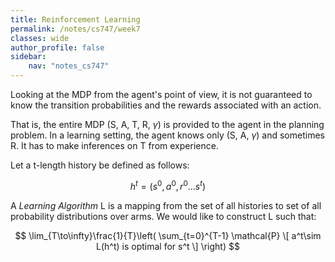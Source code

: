 ```yaml
---
title: Reinforcement Learning
permalink: /notes/cs747/week7
classes: wide
author_profile: false
sidebar:
    nav: "notes_cs747"
---
```

<script type="text/javascript" src="https://code.jquery.com/jquery-1.7.1.min.js"></script>

<script type="text/x-mathjax-config">
  MathJax.Hub.Config({
    tex2jax: {
      inlineMath: [ ['$','$'], ["\\(","\\)"] ],
      processEscapes: true
    }
  });
</script>
<script type="text/javascript" async src="https://cdnjs.cloudflare.com/ajax/libs/mathjax/2.7.5/latest.js?config=TeX-MML-AM_CHTML" async></script>

<!-- Notes begin from here -->

Looking at the MDP from the agent's point of view, it is not guaranteed to know the transition probabilities and the rewards associated with an action. 

That is, the entire MDP (S, A, T, R, $\gamma$) is provided to the agent in the planning problem. In a learning setting, the agent knows only (S, A, $\gamma$) and sometimes R. It has to make inferences on T from experience.

Let a t-length history be defined as follows:

$$h^t = (s^0, a^0, r^0 \ldots s^t)$$

A *Learning Algorithm* L is a mapping from the set of all histories to set of all probability distributions over arms. We would like to construct L such that:

$$ \lim_{T\to\infty}\frac{1}{T}\left( \sum_{t=0}^{T-1} \mathcal{P} \[ a^t\sim L(h^t) is optimal for s^t \] \right) $$

